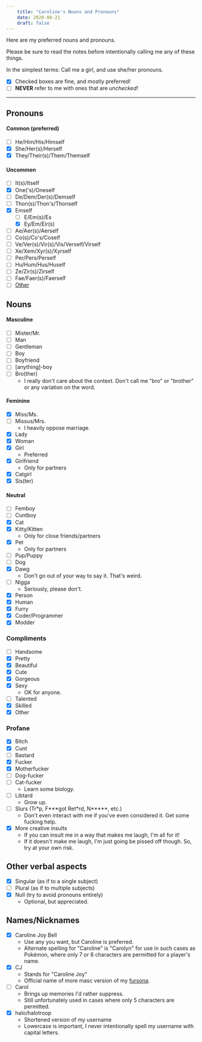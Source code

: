 ```yaml
---
    title: "Caroline's Nouns and Pronouns"
    date: 2020-08-21
    draft: false
---
```


Here are my preferred nouns and pronouns. <br/>

Please be sure to read the notes before intentionally calling me any of these things. <br/>

In the simplest terms: Call me a girl, and use she/her pronouns.
 - [x] Checked boxes are fine, and mostly preferred!
 - [ ] **NEVER** refer to me with ones that are *unchecked!*
---
## Pronouns
 #### Common (preferred)
 - [ ] He/Him/His/Himself
 - [x] She/Her(s)/Herself
 - [x] They/Their(s)/Them/Themself
 #### Uncommon
 - [ ] It(s)/Itself
 - [x] One('s)/Oneself
 - [ ] De/Dem/Der(s)/Demself
 - [ ] Thon(s)/Thon's/Thonself
 - [x] Emself
     - [ ] E/Em(s)/Es
     - [x] Ey/Em/Eir(s)
 - [ ] Ae/Aer(s)/Aerself
 - [ ] Co(s)/Co's/Coself
 - [ ] Ve/Ver(s)/Vir(s)/Vis/Verself/Virself
 - [ ] Xe/Xem/Xyr(s)/Xyrself
 - [ ] Per/Pers/Perself
 - [ ] Hu/Hum/Hus/Huself
 - [ ] Ze/Zir(s)/Zirself
 - [ ] Fae/Faer(s)/Faerself
 - [ ] [Other](https://lgbta.wikia.org/wiki/Neopronouns#List_of_Neopronouns)

## Nouns
 #### Masculine
 - [ ] Mister/Mr.
 - [ ] Man
 - [ ] Gentleman
 - [ ] Boy
 - [ ] Boyfriend
 - [ ] [anything]-boy
 - [ ] Bro(ther)
     - I really don't care about the context. Don't call me "bro" or "brother" or any variation on the word.
 #### Feminine
 - [x] Miss/Ms.
 - [ ] Missus/Mrs.
    - I heavily oppose marriage.
 - [x] Lady
 - [x] Woman
 - [x] Girl
    - Preferred
 - [x] Girlfriend
    - Only for partners
 - [x] Catgirl
 - [x] Sis(ter)
 #### Neutral
 - [ ] Femboy
 - [ ] Cuntboy
 - [x] Cat
 - [x] Kitty/Kitten
    - Only for close friends/partners
 - [x] Pet
    - Only for partners
 - [ ] Pup/Puppy
 - [ ] Dog
 - [x] Dawg
    - Don't go out of your way to say it. That's weird.
 - [ ] Nigga
    - Seriously, please don't.
 - [x] Person
 - [x] Human
 - [x] Furry
 - [x] Coder/Programmer
 - [x] Modder
 
 ### Compliments
 - [ ] Handsome
 - [x] Pretty
 - [x] Beautiful
 - [x] Cute
 - [x] Gorgeous
 - [x] Sexy
    - OK for anyone.
 - [ ] Talented
 - [x] Skilled
 - [x] Other
 
 ### Profane
 - [x] Bitch
 - [x] Cunt
 - [ ] Bastard
 - [x] Fucker
 - [x] Motherfucker
 - [ ] Dog-fucker
 - [ ] Cat-fucker
    - Learn some biology.
 - [ ] Libtard
    - Grow up.
 - [ ] Slurs (Tr\*p, F*\*\*got Ret\*rd, N\*\*\*\*\*, etc.)
    - Don't even interact with me if you've even considered it. Get some fucking help.
 - [x] More creative insults
    - If you can insult me in a way that makes me laugh, I'm all for it!
    - If it doesn't make me laugh, I'm just going be pissed off though. So, try at your own risk.
 
 ## Other verbal aspects
- [x] Singular (as if to a single subject)
- [ ] Plural (as if to multiple subjects)
- [x] Null (try to avoid pronouns entirely)
    - Optional, but appreciated.
    
 ## Names/Nicknames
 - [x] Caroline Joy Bell
    - Use any you want, but Caroline is preferred.
    - Alternate spelling for "Caroline" is "Carolyn"
    for use in such cases as Pokémon, where only 7 or 8 characters are permitted for a player's name.
 - [x] CJ
    - Stands for "Caroline Joy"
    - Official name of more masc version of my [fursona](../fursona).
 - [ ] Carol
    - Brings up memories I'd rather suppress.
    - Still unfortunately used in cases where only 5 characters are permitted.
 - [x] halo/halotroop
    - Shortened version of my username
    - Lowercase is important, I never intentionally spell my username with capital letters.
 